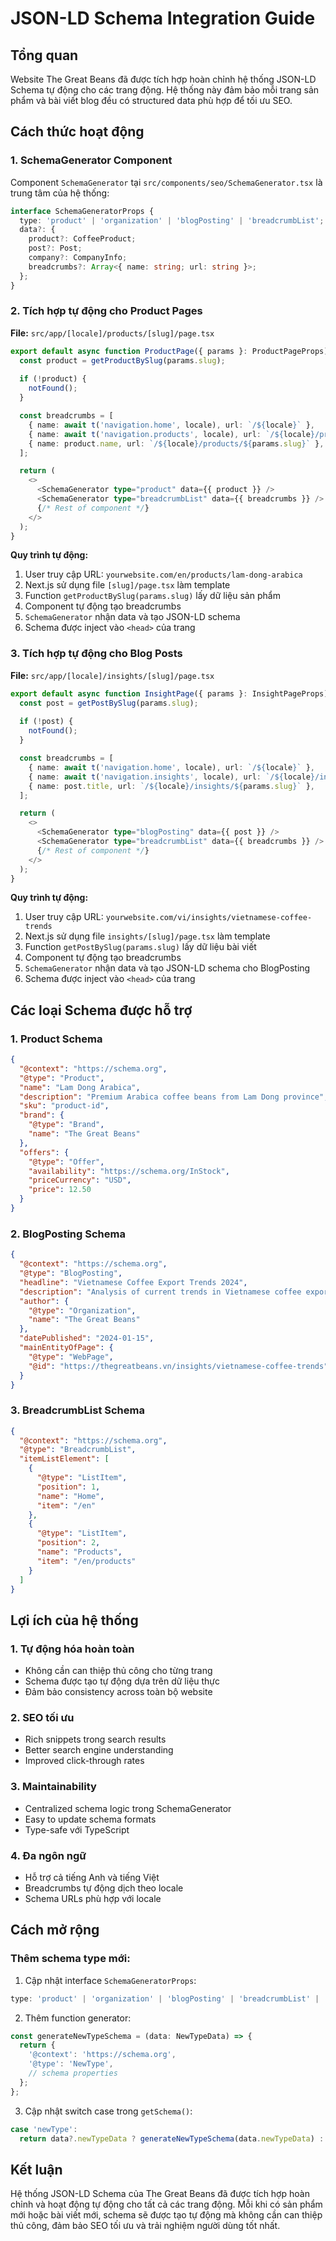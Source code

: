 # JSON-LD Schema Integration Guide

## Tổng quan

Website The Great Beans đã được tích hợp hoàn chỉnh hệ thống JSON-LD Schema tự động cho các trang động. Hệ thống này đảm bảo mỗi trang sản phẩm và bài viết blog đều có structured data phù hợp để tối ưu SEO.

## Cách thức hoạt động

### 1. SchemaGenerator Component

Component `SchemaGenerator` tại `src/components/seo/SchemaGenerator.tsx` là trung tâm của hệ thống:

```typescript
interface SchemaGeneratorProps {
  type: 'product' | 'organization' | 'blogPosting' | 'breadcrumbList';
  data?: {
    product?: CoffeeProduct;
    post?: Post;
    company?: CompanyInfo;
    breadcrumbs?: Array<{ name: string; url: string }>;
  };
}
```

### 2. Tích hợp tự động cho Product Pages

**File:** `src/app/[locale]/products/[slug]/page.tsx`

```typescript
export default async function ProductPage({ params }: ProductPageProps) {
  const product = getProductBySlug(params.slug);
  
  if (!product) {
    notFound();
  }

  const breadcrumbs = [
    { name: await t('navigation.home', locale), url: `/${locale}` },
    { name: await t('navigation.products', locale), url: `/${locale}/products` },
    { name: product.name, url: `/${locale}/products/${params.slug}` },
  ];

  return (
    <>
      <SchemaGenerator type="product" data={{ product }} />
      <SchemaGenerator type="breadcrumbList" data={{ breadcrumbs }} />
      {/* Rest of component */}
    </>
  );
}
```

**Quy trình tự động:**
1. User truy cập URL: `yourwebsite.com/en/products/lam-dong-arabica`
2. Next.js sử dụng file `[slug]/page.tsx` làm template
3. Function `getProductBySlug(params.slug)` lấy dữ liệu sản phẩm
4. Component tự động tạo breadcrumbs
5. `SchemaGenerator` nhận data và tạo JSON-LD schema
6. Schema được inject vào `<head>` của trang

### 3. Tích hợp tự động cho Blog Posts

**File:** `src/app/[locale]/insights/[slug]/page.tsx`

```typescript
export default async function InsightPage({ params }: InsightPageProps) {
  const post = getPostBySlug(params.slug);
  
  if (!post) {
    notFound();
  }

  const breadcrumbs = [
    { name: await t('navigation.home', locale), url: `/${locale}` },
    { name: await t('navigation.insights', locale), url: `/${locale}/insights` },
    { name: post.title, url: `/${locale}/insights/${params.slug}` },
  ];

  return (
    <>
      <SchemaGenerator type="blogPosting" data={{ post }} />
      <SchemaGenerator type="breadcrumbList" data={{ breadcrumbs }} />
      {/* Rest of component */}
    </>
  );
}
```

**Quy trình tự động:**
1. User truy cập URL: `yourwebsite.com/vi/insights/vietnamese-coffee-trends`
2. Next.js sử dụng file `insights/[slug]/page.tsx` làm template
3. Function `getPostBySlug(params.slug)` lấy dữ liệu bài viết
4. Component tự động tạo breadcrumbs
5. `SchemaGenerator` nhận data và tạo JSON-LD schema cho BlogPosting
6. Schema được inject vào `<head>` của trang

## Các loại Schema được hỗ trợ

### 1. Product Schema

```json
{
  "@context": "https://schema.org",
  "@type": "Product",
  "name": "Lam Dong Arabica",
  "description": "Premium Arabica coffee beans from Lam Dong province",
  "sku": "product-id",
  "brand": {
    "@type": "Brand",
    "name": "The Great Beans"
  },
  "offers": {
    "@type": "Offer",
    "availability": "https://schema.org/InStock",
    "priceCurrency": "USD",
    "price": 12.50
  }
}
```

### 2. BlogPosting Schema

```json
{
  "@context": "https://schema.org",
  "@type": "BlogPosting",
  "headline": "Vietnamese Coffee Export Trends 2024",
  "description": "Analysis of current trends in Vietnamese coffee exports",
  "author": {
    "@type": "Organization",
    "name": "The Great Beans"
  },
  "datePublished": "2024-01-15",
  "mainEntityOfPage": {
    "@type": "WebPage",
    "@id": "https://thegreatbeans.vn/insights/vietnamese-coffee-trends"
  }
}
```

### 3. BreadcrumbList Schema

```json
{
  "@context": "https://schema.org",
  "@type": "BreadcrumbList",
  "itemListElement": [
    {
      "@type": "ListItem",
      "position": 1,
      "name": "Home",
      "item": "/en"
    },
    {
      "@type": "ListItem",
      "position": 2,
      "name": "Products",
      "item": "/en/products"
    }
  ]
}
```

## Lợi ích của hệ thống

### 1. Tự động hóa hoàn toàn
- Không cần can thiệp thủ công cho từng trang
- Schema được tạo tự động dựa trên dữ liệu thực
- Đảm bảo consistency across toàn bộ website

### 2. SEO tối ưu
- Rich snippets trong search results
- Better search engine understanding
- Improved click-through rates

### 3. Maintainability
- Centralized schema logic trong SchemaGenerator
- Easy to update schema formats
- Type-safe với TypeScript

### 4. Đa ngôn ngữ
- Hỗ trợ cả tiếng Anh và tiếng Việt
- Breadcrumbs tự động dịch theo locale
- Schema URLs phù hợp với locale

## Cách mở rộng

### Thêm schema type mới:

1. Cập nhật interface `SchemaGeneratorProps`:
```typescript
type: 'product' | 'organization' | 'blogPosting' | 'breadcrumbList' | 'newType';
```

2. Thêm function generator:
```typescript
const generateNewTypeSchema = (data: NewTypeData) => {
  return {
    '@context': 'https://schema.org',
    '@type': 'NewType',
    // schema properties
  };
};
```

3. Cập nhật switch case trong `getSchema()`:
```typescript
case 'newType':
  return data?.newTypeData ? generateNewTypeSchema(data.newTypeData) : null;
```

## Kết luận

Hệ thống JSON-LD Schema của The Great Beans đã được tích hợp hoàn chỉnh và hoạt động tự động cho tất cả các trang động. Mỗi khi có sản phẩm mới hoặc bài viết mới, schema sẽ được tạo tự động mà không cần can thiệp thủ công, đảm bảo SEO tối ưu và trải nghiệm người dùng tốt nhất.